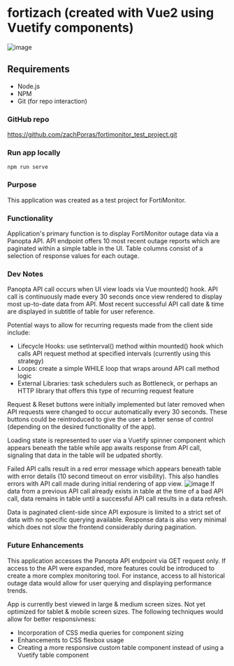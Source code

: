# fortizach (created with Vue2 using Vuetify components)

![image](https://user-images.githubusercontent.com/70177842/180697969-d77b8cb6-d201-4003-93d6-4117e647850d.png)


## Requirements
- Node.js
- NPM
- Git (for repo interaction)

### GitHub repo
https://github.com/zachPorras/fortimonitor_test_project.git

### Run app locally
```
npm run serve
```

### Purpose
This application was created as a test project for FortiMonitor.

### Functionality
Application's primary function is to display FortiMonitor outage data via a Panopta API. API endpoint offers 10 most recent outage reports which are paginated within a simple table in the UI. Table columns consist of a selection of response values for each outage.

### Dev Notes
Panopta API call occurs when UI view loads via Vue mounted() hook. API call is continuously made every 30 seconds once view rendered to display most up-to-date data from API. Most recent successful API call date & time are displayed in subtitle of table for user reference.

Potential ways to allow for recurring requests made from the client side include:
- Lifecycle Hooks: use setInterval() method within mounted() hook which calls API request method at specified intervals (currently using this strategy)
- Loops: create a simple WHILE loop that wraps around API call method logic
- External Libraries: task schedulers such as Bottleneck, or perhaps an HTTP library that offers this type of recurring request feature

Request & Reset buttons were initially implemented but later removed when API requests were changed to occur automatically every 30 seconds. These buttons could be reintroduced to give the user a better sense of control (depending on the desired functionality of the app).

Loading state is represented to user via a Vuetify spinner component which appears beneath the table while app awaits response from API call, signaling that data in the table will be udpated shortly.

Failed API calls result in a red error message which appears beneath table with error details (10 second timeout on error visibility). This also handles errors with API call made during initial rendering of app view. 
![image](https://user-images.githubusercontent.com/70177842/180698040-c2385236-5e44-4106-80a1-da00bd0bcc55.png)
If data from a previous API call already exists in table at the time of a bad API call, data remains in table until a successful API call results in a data refresh.

Data is paginated client-side since API exposure is limited to a strict set of data with no specific querying available. Response data is also very minimal which does not slow the frontend considerably during pagination.

### Future Enhancements
This application accesses the Panopta API endpoint via GET request only. If access to the API were expanded, more features could be introduced to create a more complex monitoring tool. For instance, access to all historical outage data would allow for user querying and displaying performance trends.

App is currently best viewed in large & medium screen sizes. Not yet optimized for tablet & mobile screen sizes. The following techniques would allow for better responsivness:
- Incorporation of CSS media queries for component sizing
- Enhancements to CSS flexbox usage
- Creating a more responsive custom table component instead of using a Vuetify table component

